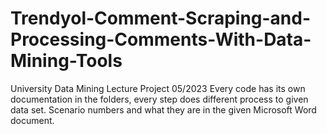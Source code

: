 # Trendyol-Comment-Scraping-and-Processing-Comments-With-Data-Mining-Tools
University Data Mining Lecture Project 05/2023
Every code has its own documentation in the folders,
every step does different process to given data set.
Scenario numbers and what they are in the given Microsoft Word document.
